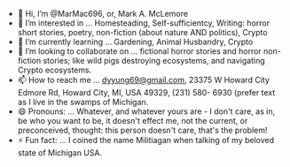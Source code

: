 - 👋 Hi, I’m @MarMac696, or, Mark A. McLemore
- 👀 I’m interested in ... Homesteading, Self-sufficientcy, Writing: horror short stories, poetry, non-fiction (about nature AND politics), Crypto
- 🌱 I’m currently learning ... Gardening, Animal Husbandry, Crypto
- 💞️ I’m looking to collaborate on ... fictional horror stories and horror non-fiction stories; like wild pigs destroying ecosystems, and navigating Crypto ecosystems.
- 📫 How to reach me ... dyyung69@gmail.com, 23375 W Howard City Edmore Rd, Howard City, MI, USA 49329, (231) 580- 6930 (prefer text as I live in the swamps of Michigan.
- 😄 Pronouns: ... Whatever, and whatever yours are - I don't care, as in, be who you want to be, it doesn't effect me, not the current, or preconceived, thought: this person doesn't care, that's the problem! 
- ⚡ Fun fact: ... I coined the name Militiagan when talking of my beloved state of Michigan USA. 

<!---
MarMac696/MarMac696 is a ✨ special ✨ repository because its `README.md` (this file) appears on your GitHub profile.
You can click the Preview link to take a look at your changes.
--->
